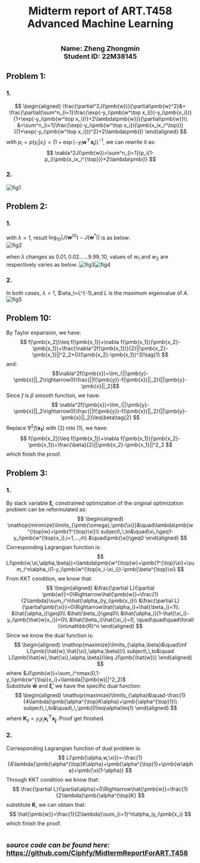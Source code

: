 # <center>**Midterm report of ART.T458 Advanced Machine Learning</center>**
# <font size=4><center>**Name:** Zheng Zhongmin</center></font><font size=4><center>**Student ID:** 22M38145</center></font>

## **Problem 1:**
### **1.**
$$
\begin{aligned}
\frac{\partial^2J(\pmb{w})}{\partial\pmb{w}^2}&=
\frac{\partial(\sum^n_{i=1}\frac{\exp(-y_i\pmb{w^\top x_i})(-y_i\pmb{x_i})}{1+\exp(-y_i\pmb{w^\top x_i})}+2\lambda\pmb{w})}{\partial\pmb{w}}\\
&=\sum^n_{i=1}\frac{\exp(-y_i\pmb{w^\top x_i})(\pmb{x_ix_i^\top})}{(1+\exp(-y_i\pmb{w^\top x_i}))^2}+2\lambda\pmb{I}
\end{aligned}
$$
with $p_i=p(y_i|x_i)=(1+\exp(-y_i\pmb{w^\top x_i}))^{-1}$, we can rewrite it as:
$$
\nabla^2J(\pmb{w})=\sum^n_{i=1}(p_i(1-p_i)\pmb{x_ix_i^{\top}})+2\lambda\pmb{I}
$$
### **2.**
![fig1](fig1.png)

## **Problem 2:**
### **1.**
with $\lambda=1$, result $\log_{10}|J(\pmb{w}^{(t)})-J(\pmb{w}^*)|$ is as below:  
![fig2](fig2.png)  
  
when $\lambda$ changes as $0.01,0.02......9.99,10$, values of $w_1$ and $w_2$ are respectively varies as below:
![fig3](fig3.png)![fig4](fig4.png)
### **2.**
In both cases, $\lambda=1$, $\eta_t=L^{-1},and $L$ is the maximum eigenvalue of $A$.
![fig5](fig5.png)

## **Problem 10:**
By Taylor expansion, we have:
$$
f(\pmb{x_2})\leq f(\pmb{x_1})+\nabla f(\pmb{x_1})(\pmb{x_2}-\pmb{x_1})+\frac{\nabla^2f(\pmb{x_1})}{2}||\pmb{x_2}-\pmb{x_1}||^2_2+O((\pmb{x_2}-\pmb{x_1})^3)\tag{1}
$$
and: 
$$\nabla^2f(\pmb{x})=\lim_{||\pmb{y}-\pmb{x}||_2\rightarrow0}\frac{||f(\pmb{y})-f(\pmb{x})||_2}{||\pmb{y}-\pmb{x}||_2}$$
Since $f$ is $\beta$ smooth function, we have:
$$
\nabla^2f(\pmb{x})=\lim_{||\pmb{y}-\pmb{x}||_2\rightarrow0}\frac{||f(\pmb{y})-f(\pmb{x})||_2}{||\pmb{y}-\pmb{x}||_2}\leq\beta\tag{2}
$$
Replace $\nabla^2f(\pmb{x_1})$ with (2) into (1), we have:
$$
f(\pmb{x_2})\leq f(\pmb{x_1})+\nabla f(\pmb{x_1})(\pmb{x_2}-\pmb{x_1})+\frac{\beta}{2}||\pmb{x_2}-\pmb{x_1}||^2_2
$$
which finish the proof.

## **Problem 3:**
### **1.**
By slack variable $\pmb{\xi}$, constrained optimization of the original optimization problem can be reformulated as:
$$
\begin{aligned}
\mathop{minimize}\limits_{\pmb{\omega},\pmb{\xi}}&\quad\lambda\pmb{w^{\top}w}+\pmb{1^{\top}\xi}\\
subject\,\,to&\quad\xi_i\geq1-y_i\pmb{w^{\top}x_i},i=1,...,n\\
&\quad\pmb{\xi}\geq0
\end{aligned}
$$
Corresponding Lagrangian function is:
$$
L(\pmb{w,\xi,\alpha,\beta})=\lambda\pmb{w^{\top}w}+\pmb{1^{\top}\xi}+\sum_i^n\alpha_i(1-y_i\pmb{w^{\top}x_i-\xi_i})-\pmb{\beta^{\top}\xi}
$$
From KKT condition, we know that:
$$
\begin{aligned}
&\frac{\partial L}{\partial \pmb{w}}=0\Rightarrow\hat{\pmb{w}}=\frac{1}{2\lambda}\sum_i^n\hat{\alpha_i}y_i\pmb{x_i}\\
&\frac{\partial L}{\partial\pmb{\xi}}=0\Rightarrow\hat{\alpha_i}+\hat{\beta_i}=1\\
&\hat{\alpha_i}\geq0\\
&\hat{\beta_i}\geq0\\
&\hat{\alpha_i}(1-\hat{\xi_i}-y_i\pmb{\hat{w}x_i})=0\\
&\hat{\beta_i}\hat{\xi_i}=0, \quad\quad\quad\forall i\in\mathbb{R}^n
\end{aligned}
$$
Since we know the dual function is:
$$
\begin{aligned}
\mathop{maximize}\limits_{\alpha,\beta}&\quad\inf L(\pmb{\hat{w},\hat{\xi},\alpha,\beta})\\
subject\,\,to&\quad L(\pmb{\hat{w},\hat{\xi},\alpha,\beta})\leq J(\pmb{\hat{w}})
\end{aligned}
$$
where $J(\pmb{w})=\sum_i^nmax(0,1-y_i\pmb{w^{\top}x_i}+\lambda||\pmb{w}||^2_2)$  
Substitute $\pmb{\hat{w}}$ and $\pmb{\hat{\xi}}$, we have the specific dual function:
$$
\begin{aligned}
\mathop{maximize}\limits_{\alpha}&\quad-\frac{1}{4\lambda}\pmb{\alpha^{\top}K\alpha}+\pmb{\alpha^{\top}1}\\
subject\,\,to&\quad\,\,\pmb{0\leq\alpha\leq1}
\end{aligned}
$$
where $\pmb{K}_{ij}=y_iy_j\pmb{x_i^{\top}x_j}$. Proof get finished.
### **2.**
Corresponding Lagrangian function of dual problem is:
$$
L(\pmb{\alpha,w,\xi})=-\frac{1}{4\lambda}\pmb{\alpha^{\top}K\alpha}+\pmb{\alpha^{\top}1}+\pmb{w\alpha}+\pmb{\xi(1-\alpha)}
$$
Through KKT condition we know that:
$$
\frac{\partial L}{\partial\alpha}=0\Rightarrow\hat{\pmb{w}}=\frac{1}{2\lambda}\pmb{\alpha^{\top}K}
$$
substitute $\pmb{K}$, we can obtain that:
$$
\hat{\pmb{w}}=\frac{1}{2\lambda}\sum_{i=1}^n\alpha_iy_i\pmb{x_i}
$$
which finish the proof.

# <font size=4>*source code can be found here:* <https://github.com/Ciphfy/MidtermReportForART.T458></font>
